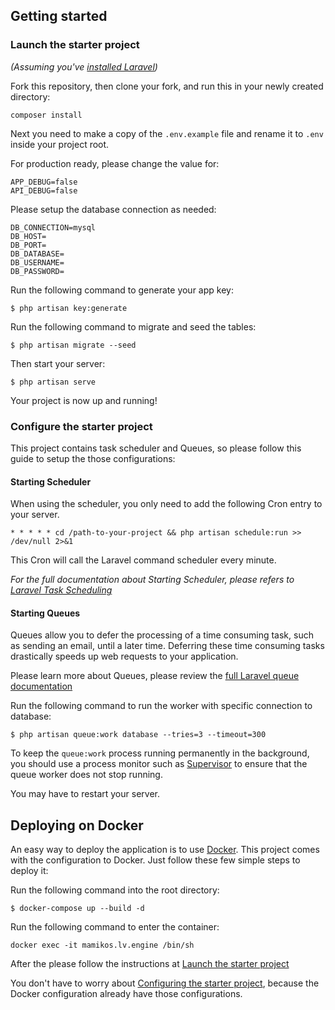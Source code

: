 ## Getting started

### Launch the starter project

*(Assuming you've [installed Laravel](https://laravel.com/docs/7.x/installation))*

Fork this repository, then clone your fork, and run this in your newly created directory:

```
composer install
```

Next you need to make a copy of the `.env.example` file and rename it to `.env` inside your project root.

For production ready, please change the value for:
```
APP_DEBUG=false
API_DEBUG=false
```

Please setup the database connection as needed:
```
DB_CONNECTION=mysql
DB_HOST=
DB_PORT=
DB_DATABASE=
DB_USERNAME=
DB_PASSWORD=
```

Run the following command to generate your app key:
```
$ php artisan key:generate
```

Run the following command to migrate and seed the tables:
```
$ php artisan migrate --seed
```

Then start your server:
```
$ php artisan serve
```

Your project is now up and running!

### Configure the starter project

This project contains task scheduler and Queues, so please follow this guide to setup the those configurations:

#### Starting Scheduler
When using the scheduler, you only need to add the following Cron entry to your server.
```
* * * * * cd /path-to-your-project && php artisan schedule:run >> /dev/null 2>&1
```
This Cron will call the Laravel command scheduler every minute.

*For the full documentation about Starting Scheduler, please refers to [Laravel Task Scheduling](https://laravel.com/docs/7.x/scheduling#introduction)*

#### Starting Queues
Queues allow you to defer the processing of a time consuming task, such as sending an email, until a later time. Deferring these time consuming tasks drastically speeds up web requests to your application.

Please learn more about Queues, please review the [full Laravel queue documentation](https://laravel.com/docs/7.x/queues)

Run the following command to run the worker with specific connection to database:
```
$ php artisan queue:work database --tries=3 --timeout=300
```

To keep the `queue:work` process running permanently in the background, you should use a process monitor such as [Supervisor](https://laravel.com/docs/7.x/queues#supervisor-configuration) to ensure that the queue worker does not stop running.

You may have to restart your server.

## Deploying on Docker

An easy way to deploy the application is to use [Docker](https://www.docker.com/). This project comes with the configuration to Docker. Just follow these few simple steps to deploy it:

Run the following command into the root directory:
```
$ docker-compose up --build -d
```

Run the following command to enter the container:
```
docker exec -it mamikos.lv.engine /bin/sh
```

After the please follow the instructions at [Launch the starter project](#launch-the-starter-project)

You don't have to worry about [Configuring the starter project](#configuring-the-starter-project), because the Docker configuration already have those configurations.